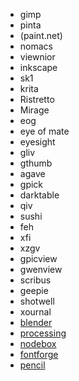 - gimp 
- pinta
- (paint.net)
- nomacs
- viewnior
- inkscape
- sk1
- krita
- Ristretto
- Mirage
- eog
- eye of mate
- eyesight
- gliv
- gthumb
- agave
- gpick
- darktable
- qiv
- sushi
- feh
- xfi
- xzgv
- gpicview
- gwenview
- scribus
- geepie
- shotwell
- xournal
- [blender](https://www.blender.org/)
- [processing](https://processing.org/)
- [nodebox](https://www.nodebox.net/)
- [fontforge](https://fontforge.github.io/en-US/)
- [pencil](https://pencil.evolus.vn/)
